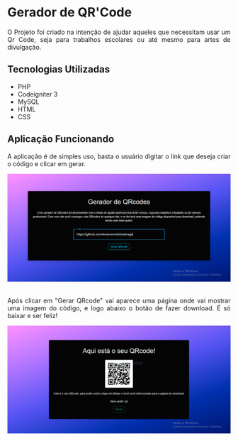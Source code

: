 # Gerador de QR'Code

<p style="text-align: justify;">O Projeto foi criado na intenção de ajudar aqueles que necessitam usar um Qr Code, seja para trabalhos escolares ou até mesmo para artes de divulgação.</p>

## Tecnologias Utilizadas

<ul>
    <li>PHP</li>
    <li>Codeigniter 3</li>
    <li>MySQL</li>
    <li>HTML</li>
    <li>CSS</li>
</ul>

## Aplicação Funcionando
<p style="text-align: justify;">A aplicação é de simples uso, basta o usuário digitar o link que deseja criar o código e clicar em gerar.</p>

<div style="display: inline_block">
    <img style="text-align: center;" src="https://github.com/emersonviniciusbraga/GeradorQRcodes/blob/master/assets/img/tela%201.PNG">
</div><br>

<p style="text-align: justify;">Após clicar em "Gerar QRcode" vai aparece uma página onde vai mostrar uma imagem do código, e logo abaixo o botão de fazer download. É só baixar e ser feliz!</p>

<div style="display: inline_block">
    <img style="text-align: center;" src="https://github.com/emersonviniciusbraga/GeradorQRcodes/blob/master/assets/img/tela%202.PNG">
</div><br>